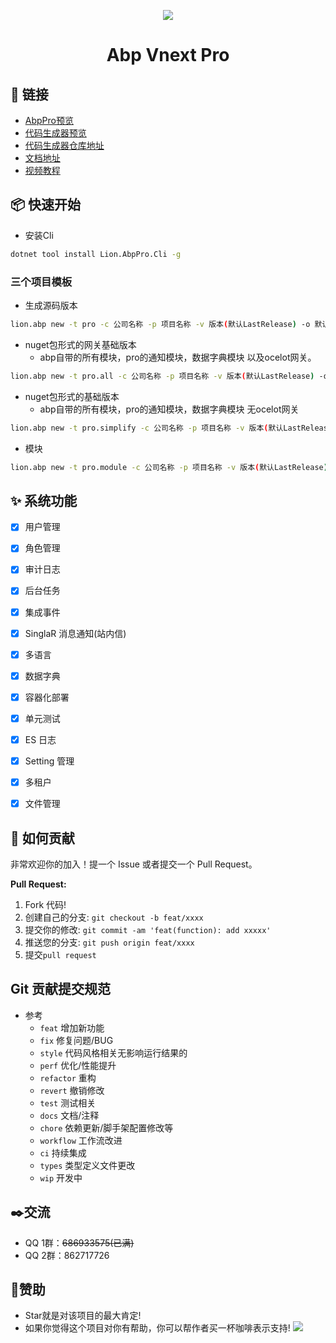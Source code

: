 ﻿<p align="center">
  <a href="https://github.com/WangJunZzz/abp-vnext-pro">
      <img src="https://blog-resouce.oss-cn-shenzhen.aliyuncs.com/images/abp/06.jpg">
  </a>
</p>

<h1 align="center">Abp Vnext Pro</h1>



## 🔗 链接

- [AbpPro预览](http://182.43.18.151:44318/)
- [代码生成器预览](http://182.43.18.151:44311/)
- [代码生成器仓库地址](https://github.com/WangJunZzz/abp-vnext-pro-suite)
- [文档地址](http://doc.cncore.club/)
- [视频教程](https://www.bilibili.com/video/BV1pt4y1E7aZ)


## 📦 快速开始

- 安装Cli
```bash
dotnet tool install Lion.AbpPro.Cli -g
```
### 三个项目模板
- 生成源码版本

```bash
lion.abp new -t pro -c 公司名称 -p 项目名称 -v 版本(默认LastRelease) -o 默认当前控制台执行目录
```

- nuget包形式的网关基础版本
   -  abp自带的所有模块，pro的通知模块，数据字典模块 以及ocelot网关。

```bash
lion.abp new -t pro.all -c 公司名称 -p 项目名称 -v 版本(默认LastRelease) -o 默认当前控制台执行目录
```

- nuget包形式的基础版本
   - abp自带的所有模块，pro的通知模块，数据字典模块 无ocelot网关

```bash
lion.abp new -t pro.simplify -c 公司名称 -p 项目名称 -v 版本(默认LastRelease) -o 默认当前控制台执行目录
```

- 模块

```bash
lion.abp new -t pro.module -c 公司名称 -p 项目名称 -v 版本(默认LastRelease) -o 默认当前控制台执行目录
```


## ✨ 系统功能

- [x] 用户管理
- [x] 角色管理
- [x] 审计日志
- [x] 后台任务
- [x] 集成事件
- [x] SinglaR 消息通知(站内信)
- [x] 多语言
- [x] 数据字典
- [x] 容器化部署
- [x] 单元测试
- [x] ES 日志
- [x] Setting 管理
- [x] 多租户
- [x] 文件管理


## 🤝 如何贡献

非常欢迎你的加入！提一个 Issue 或者提交一个 Pull Request。

**Pull Request:**

1. Fork 代码!
2. 创建自己的分支: `git checkout -b feat/xxxx`
3. 提交你的修改: `git commit -am 'feat(function): add xxxxx'`
4. 推送您的分支: `git push origin feat/xxxx`
5. 提交`pull request`

## Git 贡献提交规范

- 参考
  - `feat` 增加新功能
  - `fix` 修复问题/BUG
  - `style` 代码风格相关无影响运行结果的
  - `perf` 优化/性能提升
  - `refactor` 重构
  - `revert` 撤销修改
  - `test` 测试相关
  - `docs` 文档/注释
  - `chore` 依赖更新/脚手架配置修改等
  - `workflow` 工作流改进
  - `ci` 持续集成
  - `types` 类型定义文件更改
  - `wip` 开发中

## ✒️交流
- QQ 1群：<s>686933575(已满)</s> 
- QQ 2群：862717726

## 💖赞助
- Star就是对该项目的最大肯定!
- 如果你觉得这个项目对你有帮助，你可以帮作者买一杯咖啡表示支持!
![](https://blog-resouce.oss-cn-shenzhen.aliyuncs.com/images/donate.png)

